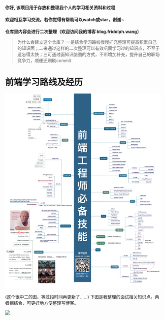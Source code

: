 #### 你好, 该项目用于存放和整理我个人的学习相关资料和过程
#### 欢迎相互学习交流，若你觉得有帮助可以watch或star，谢谢~

**仓库里内容会进行二次整理（欢迎访问我的博客 blog.fridolph.wang）**

> 为什么会建立这个仓库？ 一是结合学习路线慢慢扩充整理可提高积累自己的知识面；二来通过这样的二次整理可以有效巩固学习过的知识点，不至于遗忘得太快；三可通过画知识脑图的方式，不断增加补充，提升自己的职场竞争力，顺便还刷刷commit

# 前端学习路线及经历

<img src="./前端技能图谱.jpg" />

(这个很中二的图，等过段时间再更新了……) 下图是我整理的面试相关知识点。两者相结合，可更好地方便整理写博客。

![](http://blog.fueson.top/18-6-13/49042152.jpg)
